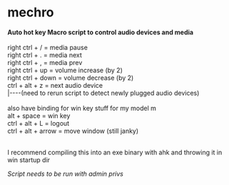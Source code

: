 # mechro  <br />
**Auto hot key Macro script to control audio devices and media**    <br />
  <br />
right ctrl + / = media pause  <br />
right ctrl + . = media next  <br />
right ctrl + , = media prev  <br />
right ctrl + up = volume increase (by 2) <br />
right ctrl + down = volume decrease (by 2) <br />
ctrl + alt + z = next audio device   <br />
|----(need to rerun script to detect newly plugged audio devices)  <br />
<br />
also have binding for win key stuff for my model m   <br />
alt + space = win key    <br />
ctrl + alt + L = logout    <br />
ctrl + alt + arrow = move window (still janky)    <br />

<br />
I recommend compiling this into an exe binary with ahk and throwing it in win startup dir  <br />

*Script needs to be run with admin privs*   <br />

